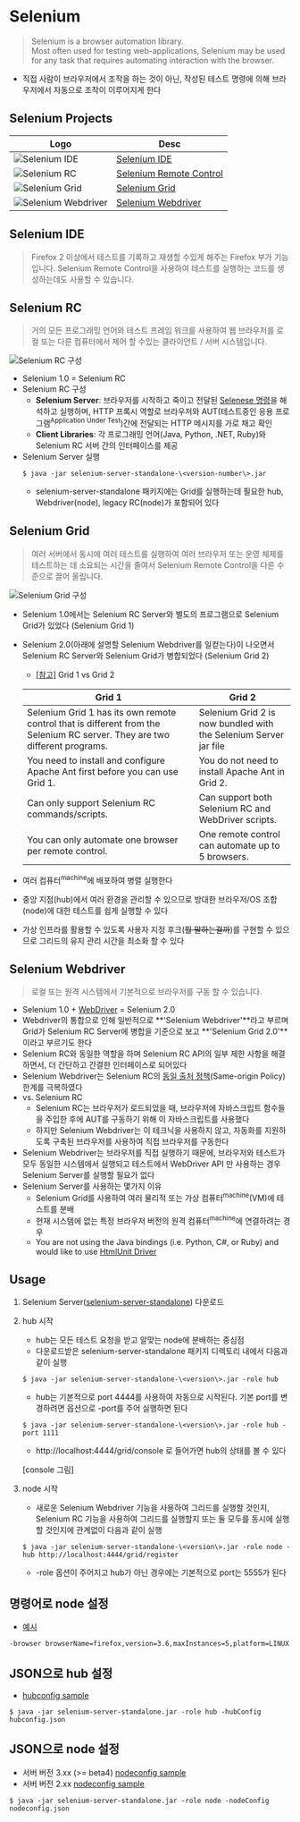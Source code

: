 # Selenium
> Selenium is a browser automation library. <br>
> Most often used for testing web-applications, Selenium may be used for any task that requires automating interaction with the browser.
* 직접 사람이 브라우저에서 조작을 하는 것이 아닌, 작성된 테스트 명령에 의해 브라우저에서 자동으로 조작이 이루어지게 한다

## Selenium Projects
|Logo|Desc|
|----|----|
|![Selenium IDE](http://www.seleniumhq.org/images/selenium-ide-logo.png)|[Selenium IDE](http://www.seleniumhq.org/projects/ide/)|
|![Selenium RC](http://www.seleniumhq.org/images/selenium-rc-logo.png)|[Selenium Remote Control](http://www.seleniumhq.org/docs/05_selenium_rc.jsp)|
|![Selenium Grid](http://www.seleniumhq.org/images/selenium-grid-logo.png)|[Selenium Grid](https://github.com/SeleniumHQ/selenium/wiki/Grid2)|
|![Selenium Webdriver](http://www.seleniumhq.org/images/selenium-logo.png)|[Selenium Webdriver](http://www.seleniumhq.org/docs/03_webdriver.jsp)|


## Selenium IDE
> Firefox 2 이상에서 테스트를 기록하고 재생할 수있게 해주는 Firefox 부가 기능입니다. Selenium Remote Control을 사용하여 테스트를 실행하는 코드를 생성하는데도 사용할 수 있습니다.


## Selenium RC
> 거의 모든 프로그래밍 언어와 테스트 프레임 워크를 사용하여 웹 브라우저를 로컬 또는 다른 컴퓨터에서 제어 할 수있는 클라이언트 / 서버 시스템입니다.

![Selenium RC 구성](http://www.seleniumhq.org/docs/_images/chapt5_img01_Architecture_Diagram_Simple.png)
* Selenium 1.0 = Selenium RC
* Selenium RC 구성
    * **Selenium Server**: 브라우저를 시작하고 죽이고 전달된 [Selenese 명령](http://www.seleniumhq.org/docs/05_selenium_rc.jsp#selenese-as-programming-code)을 해석하고 실행하며, HTTP 프록시 역할로 브라우저와 AUT(테스트중인 응용 프로그램<sup>Application Under Test</sup>)간에 전달되는 HTTP 메시지를 가로 채고 확인
    * **Client Libraries**: 각 프로그래밍 언어(Java, Python, .NET, Ruby)와 Selenium RC 서버 간의 인터페이스를 제공
* Selenium Server 실행
    ```
    $ java -jar selenium-server-standalone-\<version-number\>.jar
    ```
    * selenium-server-standalone 패키지에는 Grid를 실행하는데 필요한 hub, Webdriver(node), legacy RC(node)가 포함되어 있다


## Selenium Grid
> 여러 서버에서 동시에 여러 테스트를 실행하여 여러 브라우저 또는 운영 체제를 테스트하는 데 소요되는 시간을 줄여서 Selenium Remote Control을 다른 수준으로 끌어 올립니다.

![Selenium Grid 구성](http://docs.seleniumhq.org/selenium-grid.png)
* Selenium 1.0에서는 Selenium RC Server와 별도의 프로그램으로 Selenium Grid가 있었다 (Selenium Grid 1)
* Selenium 2.0(아래에 설명할 Selenium Webdriver를 일컫는다)이 나오면서 Selenium RC Server와 Selenium Grid가 병합되었다 (Selenium Grid 2)
    * [\[참고\]](https://www.guru99.com/introduction-to-selenium-grid.html) Grid 1 vs Grid 2

    |**Grid 1**|**Grid 2**|
    |------|------|
    |Selenium Grid 1 has its own remote control that is different from the Selenium RC server. They are two different programs.|Selenium Grid 2 is now bundled with the Selenium Server jar file|
    |You need to install and configure Apache Ant first before you can use Grid 1.|You do not need to install Apache Ant in Grid 2.|
    |Can only support Selenium RC commands/scripts.|Can support both Selenium RC and WebDriver scripts.|
    |You can only automate one browser per remote control.|One remote control can automate up to 5 browsers.|

* 여러 컴퓨터<sup>machine</sup>에 배포하여 병렬 실행한다
* 중앙 지점(hub)에서 여러 환경을 관리할 수 ​​있으므로 방대한 브라우저/OS 조합(node)에 대한 테스트를 쉽게 실행할 수 있다
* 가상 인프라를 활용할 수 있도록 사용자 지정 후크(~~뭘 말하는걸까~~)를 구현할 수 있으므로 그리드의 유지 관리 시간을 최소화 할 수 있다


## Selenium Webdriver
> 로컬 또는 원격 시스템에서 기본적으로 브라우저를 구동 할 수 있습니다.

* Selenium 1.0 + [WebDriver](https://github.com/w3c/webdriver) = Selenium 2.0 
* Webdriver의 통합으로 인해 일반적으로 **'Selenium Webdriver'**라고 부르며 Grid가 Selenium RC Server에 병합을 기준으로 보고 **'Selenium Grid 2.0'**이라고 부르기도 한다
* Selenium RC와 동일한 역할을 하며 Selenium RC API의 일부 제한 사항을 해결하면서, 더 간단하고 간결한 인터페이스로 되어있다
* Selenium Webdriver는 Selenium RC의 [동일 출처 정책](http://www.seleniumhq.org/docs/05_selenium_rc.jsp#the-same-origin-policy)(Same-origin Policy) 한계를 극복하였다
* vs. Selenium RC
    * Selenium RC는 브라우저가 로드되었을 때, 브라우저에 자바스크립트 함수들을 주입한 후에 AUT를 구동하기 위해 이 자바스크립트를 사용했다
    * 하지만 Selenium Webdriver는 이 테크닉을 사용하지 않고, 자동화를 지원하도록 구축된 브라우저를 사용하여 직접 브라우저를 구동한다
* Selenium Webdriver는 브라우저를 직접 실행하기 때문에, 브라우저와 테스트가 모두 동일한 시스템에서 실행되고 테스트에서 WebDriver API 만 사용하는 경우 Selenium Server를 실행할 필요가 없다
* Selenium Server를 사용하는 몇가지 이유
    * Selenium Grid를 사용하여 여러 물리적 또는 가상 컴퓨터<sup>machine</sup>(VM)에 테스트를 분배
    * 현재 시스템에 없는 특정 브라우저 버전의 원격 컴퓨터<sup>machine</sup>에 연결하려는 경우
    * You are not using the Java bindings (i.e. Python, C#, or Ruby) and would like to use [HtmlUnit Driver](http://www.seleniumhq.org/docs/03_webdriver.jsp#htmlunit-driver)


## Usage
1. Selenium Server([selenium-server-standalone](http://selenium-release.storage.googleapis.com/index.html)) 다운로드
1. hub 시작
    * hub는 모든 테스트 요청을 받고 알맞는 node에 분배하는 중심점
    * 다운로드받은 selenium-server-standalone 패키지 디렉토리 내에서 다음과 같이 실행
    ```
    $ java -jar selenium-server-standalone-\<version\>.jar -role hub
    ```
    * hub는 기본적으로 port 4444를 사용하여 자동으로 시작된다. 기본 port를 변경하려면 옵션으로 -port를 주어 실행하면 된다
    ```
    $ java -jar selenium-server-standalone-\<version\>.jar -role hub -port 1111
    ```
    * http://localhost:4444/grid/console 로 들어가면 hub의 상태를 볼 수 있다

    [console 그림]

1. node 시작
    * 새로운 Selenium Webdriver 기능을 사용하여 그리드를 실행할 것인지, Selenium RC 기능을 사용하여 그리드를 실행할지 또는 둘 모두를 동시에 실행할 것인지에 관계없이 다음과 같이 실행
    ```
    $ java -jar selenium-server-standalone-\<version\>.jar -role node -hub http://localhost:4444/grid/register
    ```
    * -role 옵션이 주어지고 hub가 아닌 경우에는 기본적으로 port는 5555가 된다

## 명령어로 node 설정
* [예시](https://github.com/SeleniumHQ/selenium/wiki/Grid2#optional-parameters)
```
-browser browserName=firefox,version=3.6,maxInstances=5,platform=LINUX
```

## JSON으로 hub 설정
* [hubconfig sample](https://github.com/SeleniumHQ/selenium/blob/master/java/server/src/org/openqa/grid/common/defaults/DefaultHub.json)
```
$ java -jar selenium-server-standalone.jar -role hub -hubConfig hubconfig.json
```


## JSON으로 node 설정
* 서버 버전 3.xx (>= beta4) [nodeconfig sample](https://github.com/SeleniumHQ/selenium/blob/master/java/server/src/org/openqa/grid/common/defaults/DefaultNodeWebDriver.json)
* 서버 버전 2.xx [nodeconfig sample](https://github.com/SeleniumHQ/selenium/blob/master/java/server/src/org/openqa/grid/common/defaults/DefaultHub.json)
```
$ java -jar selenium-server-standalone.jar -role node -nodeConfig nodeconfig.json
```
